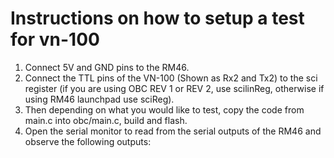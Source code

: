 # Instructions on how to setup a test for vn-100

1. Connect 5V and GND pins to the RM46. </br >
2. Connect the TTL pins of the VN-100 (Shown as Rx2 and Tx2) to the sci register (if you are using OBC REV 1 or REV 2, use scilinReg, otherwise if using RM46 launchpad use sciReg). </br >
3. Then depending on what you would like to test, copy the code from main.c into obc/main.c, build and flash. </br >
4. Open the serial monitor to read from the serial outputs of the RM46 and observe the following outputs:
